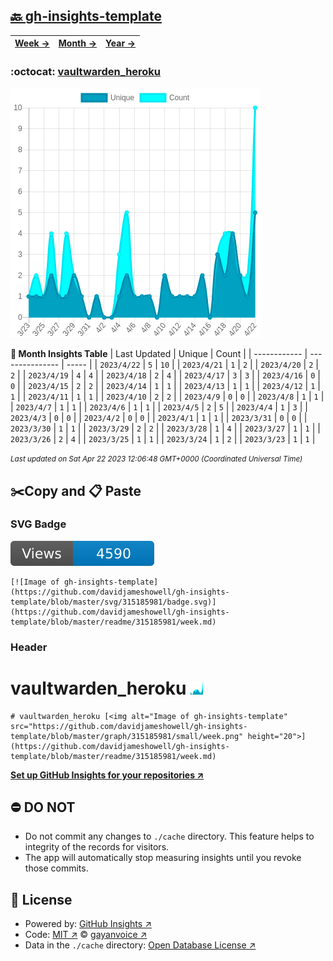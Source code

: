 ## [🔙 gh-insights-template](https://github.com/davidjameshowell/gh-insights-template)
| [**Week →**](https://github.com/davidjameshowell/gh-insights-template/blob/master/readme/315185981/week.md) | [**Month →**](https://github.com/davidjameshowell/gh-insights-template/blob/master/readme/315185981/month.md) | [**Year →**](https://github.com/davidjameshowell/gh-insights-template/blob/master/readme/315185981/year.md) |
 | ------------ | --------------- | ----- |

### :octocat: [vaultwarden_heroku](https://github.com/davidjameshowell/vaultwarden_heroku)
![Image of gh-insights-template](https://github.com/davidjameshowell/gh-insights-template/blob/master/graph/315185981/large/month.png)

**:calendar: Month Insights Table**
| Last Updated | Unique | Count |
 | ------------ | --------------- | ----- |
 | `2023/4/22` |  `5` | `10` |
 | `2023/4/21` |  `1` | `2` |
 | `2023/4/20` |  `2` | `2` |
 | `2023/4/19` |  `4` | `4` |
 | `2023/4/18` |  `2` | `4` |
 | `2023/4/17` |  `3` | `3` |
 | `2023/4/16` |  `0` | `0` |
 | `2023/4/15` |  `2` | `2` |
 | `2023/4/14` |  `1` | `1` |
 | `2023/4/13` |  `1` | `1` |
 | `2023/4/12` |  `1` | `1` |
 | `2023/4/11` |  `1` | `1` |
 | `2023/4/10` |  `2` | `2` |
 | `2023/4/9` |  `0` | `0` |
 | `2023/4/8` |  `1` | `1` |
 | `2023/4/7` |  `1` | `1` |
 | `2023/4/6` |  `1` | `1` |
 | `2023/4/5` |  `2` | `5` |
 | `2023/4/4` |  `1` | `3` |
 | `2023/4/3` |  `0` | `0` |
 | `2023/4/2` |  `0` | `0` |
 | `2023/4/1` |  `1` | `1` |
 | `2023/3/31` |  `0` | `0` |
 | `2023/3/30` |  `1` | `1` |
 | `2023/3/29` |  `2` | `2` |
 | `2023/3/28` |  `1` | `4` |
 | `2023/3/27` |  `1` | `1` |
 | `2023/3/26` |  `2` | `4` |
 | `2023/3/25` |  `1` | `1` |
 | `2023/3/24` |  `1` | `2` |
 | `2023/3/23` |  `1` | `1` |

<small><i>Last updated on Sat Apr 22 2023 12:06:48 GMT+0000 (Coordinated Universal Time)</i></small>

## ✂️Copy and 📋 Paste
### SVG Badge
[![Image of gh-insights-template](https://github.com/davidjameshowell/gh-insights-template/blob/master/svg/315185981/badge.svg)](https://github.com/davidjameshowell/gh-insights-template/blob/master/readme/315185981/week.md)
```readme
[![Image of gh-insights-template](https://github.com/davidjameshowell/gh-insights-template/blob/master/svg/315185981/badge.svg)](https://github.com/davidjameshowell/gh-insights-template/blob/master/readme/315185981/week.md)
```
### Header
# vaultwarden_heroku [<img alt="Image of gh-insights-template" src="https://github.com/davidjameshowell/gh-insights-template/blob/master/graph/315185981/small/week.png" height="20">](https://github.com/davidjameshowell/gh-insights-template/blob/master/readme/315185981/week.md)
```readme
# vaultwarden_heroku [<img alt="Image of gh-insights-template" src="https://github.com/davidjameshowell/gh-insights-template/blob/master/graph/315185981/small/week.png" height="20">](https://github.com/davidjameshowell/gh-insights-template/blob/master/readme/315185981/week.md)
```
[**Set up GitHub Insights for your repositories ↗️**](https://github.com/gayanvoice/github-insights)
## ⛔ DO NOT
- Do not commit any changes to `./cache` directory. This feature helps to integrity of the records for visitors.
- The app will automatically stop measuring insights until you revoke those commits.
## 📄 License
- Powered by: [GitHub Insights ↗️](https://github.com/gayanvoice/github-insights)
- Code: [MIT ↗️](./LICENSE) © [gayanvoice ↗️](https://github.com/gayanvoice)
- Data in the `./cache` directory: [Open Database License ↗️](https://opendatacommons.org/licenses/odbl/1-0/)